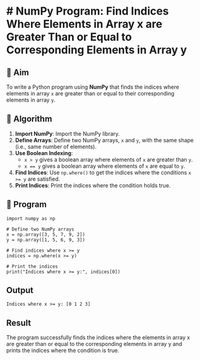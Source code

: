 # # NumPy Program: Find Indices Where Elements in Array x are Greater Than or Equal to Corresponding Elements in Array y

## 🎯 Aim
To write a Python program using **NumPy** that finds the indices where elements in array `x` are greater than or equal to their corresponding elements in array `y`.

## 🧠 Algorithm
1. **Import NumPy**: Import the NumPy library.
2. **Define Arrays**: Define two NumPy arrays, `x` and `y`, with the same shape (i.e., same number of elements).
3. **Use Boolean Indexing**: 
   - `x > y` gives a boolean array where elements of `x` are greater than `y`.
   - `x == y` gives a boolean array where elements of `x` are equal to `y`.
4. **Find Indices**: Use `np.where()` to get the indices where the conditions `x >= y` are satisfied.
5. **Print Indices**: Print the indices where the condition holds true.

## 🧾 Program
```
import numpy as np

# Define two NumPy arrays
x = np.array([3, 5, 7, 9, 2])
y = np.array([1, 5, 6, 9, 3])

# Find indices where x >= y
indices = np.where(x >= y)

# Print the indices
print("Indices where x >= y:", indices[0])
```
## Output
```
Indices where x >= y: [0 1 2 3]
```
## Result
The program successfully finds the indices where the elements in array x are greater than or equal to the corresponding elements in array y and prints the indices where the condition is true.
